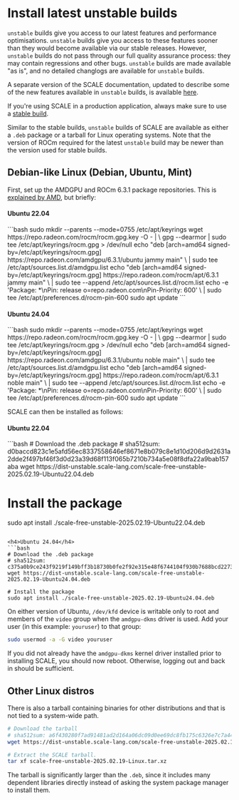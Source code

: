 # Install latest unstable builds

`unstable` builds give you access to our latest features and performance optimisations. `unstable` builds give you access to these features sooner than they would become available via our stable releases. However, `unstable` builds do not pass through our full quality assurance process: they may contain regressions and other bugs. `unstable` builds are made available "as is", and no detailed changlogs are available for `unstable` builds.

A separate version of the SCALE documentation, updated to describe some of the new features available in `unstable` builds, is available [here](https://unstable-docs.scale-lang.com/).

If you're using SCALE in a production application, always make sure to use a [stable build](https://docs.scale-lang.com/manual/how-to-install/).

Similar to the stable builds, `unstable` builds of SCALE are available as either a `.deb` package or a tarball for Linux operating systems. Note that the version of ROCm required for the latest `unstable` build may be newer than the version used for stable builds.


## Debian-like Linux (Debian, Ubuntu, Mint)

First, set up the AMDGPU and ROCm 6.3.1 package repositories. This is
[explained by AMD](https://rocm.docs.amd.com/projects/install-on-linux/en/docs-6.3.1/install/install-methods/package-manager/package-manager-ubuntu.html), but
briefly:

<h4>Ubuntu 22.04</h4>
```bash
sudo mkdir --parents --mode=0755 /etc/apt/keyrings
wget https://repo.radeon.com/rocm/rocm.gpg.key -O - | \
    gpg --dearmor | sudo tee /etc/apt/keyrings/rocm.gpg > /dev/null
echo "deb [arch=amd64 signed-by=/etc/apt/keyrings/rocm.gpg] https://repo.radeon.com/amdgpu/6.3.1/ubuntu jammy main" \
    | sudo tee /etc/apt/sources.list.d/amdgpu.list
echo "deb [arch=amd64 signed-by=/etc/apt/keyrings/rocm.gpg] https://repo.radeon.com/rocm/apt/6.3.1 jammy main" \
    | sudo tee --append /etc/apt/sources.list.d/rocm.list
echo -e 'Package: *\nPin: release o=repo.radeon.com\nPin-Priority: 600' \
    | sudo tee /etc/apt/preferences.d/rocm-pin-600
sudo apt update
```

<h4>Ubuntu 24.04</h4>
```bash
sudo mkdir --parents --mode=0755 /etc/apt/keyrings
wget https://repo.radeon.com/rocm/rocm.gpg.key -O - | \
    gpg --dearmor | sudo tee /etc/apt/keyrings/rocm.gpg > /dev/null
echo "deb [arch=amd64 signed-by=/etc/apt/keyrings/rocm.gpg] https://repo.radeon.com/amdgpu/6.3.1/ubuntu noble main" \
    | sudo tee /etc/apt/sources.list.d/amdgpu.list
echo "deb [arch=amd64 signed-by=/etc/apt/keyrings/rocm.gpg] https://repo.radeon.com/rocm/apt/6.3.1 noble main" \
    | sudo tee --append /etc/apt/sources.list.d/rocm.list
echo -e 'Package: *\nPin: release o=repo.radeon.com\nPin-Priority: 600' \
    | sudo tee /etc/apt/preferences.d/rocm-pin-600
sudo apt update
```

SCALE can then be installed as follows:

<h4>Ubuntu 22.04</h4>
```bash
# Download the .deb package
# sha512sum: d0baccd823c1e5afd56ec8337558646ef8671e8b079c8e1d10d206d9d2631a2dde2f497bf46f3d0d23a39d68f113f065b7210b734a5e08f8dfa22a9bab157aba
wget https://dist-unstable.scale-lang.com/scale-free-unstable-2025.02.19-Ubuntu22.04.deb

# Install the package
sudo apt install ./scale-free-unstable-2025.02.19-Ubuntu22.04.deb
```

<h4>Ubuntu 24.04</h4>
```bash
# Download the .deb package
# sha512sum: c375a0b9ce243f9219f149bff3b18730b0fe2f92e315e48f6744104f930b7688bcd2273a54ff18d7aaf60d04dbf92cf493a8ef8361c18973ad93aa512b01bda1
wget https://dist-unstable.scale-lang.com/scale-free-unstable-2025.02.19-Ubuntu24.04.deb

# Install the package
sudo apt install ./scale-free-unstable-2025.02.19-Ubuntu24.04.deb
```

On either version of Ubuntu, `/dev/kfd` device is writable only to root and members of the `video` group when the `amdgpu-dkms` driver is used. Add your user (in this example: `youruser`) to that group:

```bash
sudo usermod -a -G video youruser
```

If you did not already have the `amdgpu-dkms` kernel driver installed prior to installing SCALE, you should now reboot. Otherwise, logging out and back in should be sufficient.

## Other Linux distros

There is also a tarball containing binaries for other distributions and that is not tied to a system-wide path.

```bash
# Download the tarball
# sha512sum: a6f430280f7ad91481ad2d164a06dc09d0ee69dc8fb175c6326e7c7a441e294eafe16c43c2a15fe1d9a2c068e7d84eb27323436f83f1f56856c674a73b529997
wget https://dist-unstable.scale-lang.com/scale-free-unstable-2025.02.19-Linux.tar.xz

# Extract the SCALE tarball.
tar xf scale-free-unstable-2025.02.19-Linux.tar.xz
```

The tarball is significantly larger than the `.deb`, since it includes many dependent libraries directly instead of asking the system package manager to install them.
